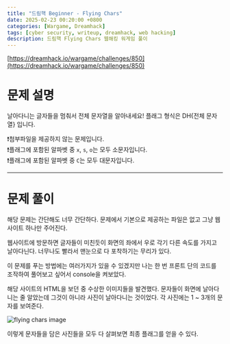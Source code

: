 ```yaml
---
title: "드림핵 Beginner - Flying Chars"
date: 2025-02-23 00:20:00 +0800
categories: [Wargame, Dreamhack]
tags: [cyber security, writeup, dreamhack, web hacking] 
description: 드림핵 Flying Chars 웹해킹 워게임 풀이
---
```


[https://dreamhack.io/wargame/challenges/850](https://dreamhack.io/wargame/challenges/850)

# 문제 설명

날아다니는 글자들을 멈춰서 전체 문자열을 알아내세요! 플래그 형식은 DH{전체 문자열} 입니다.

❗첨부파일을 제공하지 않는 문제입니다.  
❗플래그에 포함된 알파벳 중 `x`, `s`, `o`는 모두 소문자입니다.  
❗플래그에 포함된 알파벳 중 `C`는 모두 대문자입니다.

---
# 문제 풀이
해당 문제는 간단해도 너무 간단하다. 문제에서 기본으로 제공하는 파일은 없고 그냥 웹사이트 하나만 주어진다. <br />

웹사이트에 방문하면 글자들이 미친듯이 화면의 좌에서 우로 각기 다른 속도를 가지고 날아다닌다. 너무나도 빨라서 맨눈으로 다 포착하기는 무리가 있다. <br />

이 문제를 푸는 방법에는 여러가지가 있을 수 있겠지만 나는 한 번 프론트 단의 코드를 조작하여 풀어보고 싶어서 console을 켜보았다. <br />

해당 사이트의 HTML을 보던 중 수상한 이미지들을 발견했다. 문자들이 화면에 날아다니는 줄 알았는데 그것이 아니라 사진이 날아다니는 것이었다. 각 사진에는 1 ~ 3개의 문자를 보여준다.

![flying chars image](https://1drv.ms/i/c/5cb37aa515b56a00/IQR06HGsbKncTrqSJz6Mt7f1ATixo7mKQecL2Lo5cVNPPdA?width=660)
<br />

이렇게 문자들을 담은 사진들을 모두 다 살펴보면 최종 플래그를 얻을 수 있다.